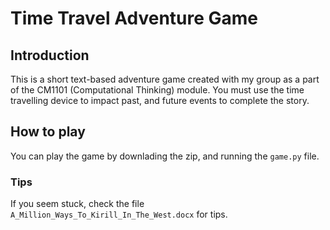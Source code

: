 # Time Travel Adventure Game

## Introduction
This is a short text-based adventure game created with my group as a part of the CM1101 (Computational Thinking) module. You must use the time travelling device to impact past, and future events to complete the story.

## How to play
You can play the game by downlading the zip, and running the `game.py` file. 

### Tips
If you seem stuck, check the file `A_Million_Ways_To_Kirill_In_The_West.docx` for tips.
